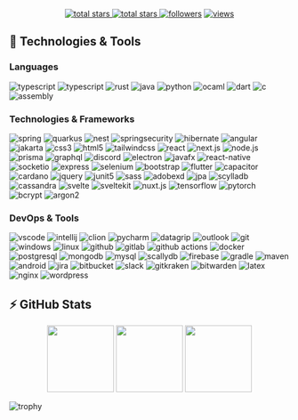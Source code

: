 <p align="center">
  <a href="https://github.com/Crypticelo?tab=repositories&sort=stargazers">
    <img alt="total stars" title="Total stars on GitHub" src="https://custom-icon-badges.herokuapp.com/badge/dynamic/json?logo=star&host=formatted-dynamic-badges.herokuapp.com&formatter=metric&style=for-the-badge&color=55960c&labelColor=488207&label=stars&query=$.stars&url=https://api.github-star-counter.workers.dev/user/Crypticelo"/>
  </a>
  <a href="https://github.com/Crypticelo?tab=repositories&sort=stargazers">
    <img alt="total stars" title="Total forks on GitHub" src="https://custom-icon-badges.herokuapp.com/badge/dynamic/json?logo=fork&host=formatted-dynamic-badges.herokuapp.com&formatter=metric&style=for-the-badge&color=ff0013&labelColor=ae1206&label=forks&query=$.forks&url=https://api.github-star-counter.workers.dev/user/Crypticelo"/>
  </a>
  <a href="https://github.com/Crypticelo?tab=followers">
    <img alt="followers" title="Follow me on Github" src="https://custom-icon-badges.herokuapp.com/github/followers/Crypticelo?color=236ad3&labelColor=1155ba&style=for-the-badge&logo=person-add&label=Follow&logoColor=white"/></a>
  <a href="https://github.com/Crypticelo/Simple-View-Counter">
    <img alt="views" title="GitHub profile views" src="https://komarev.com/ghpvc/?username=Crypticelor&style=for-the-badge&color=lightgrey"/>
  </a>
</p>

## 🚀 Technologies & Tools

### Languages

![typescript](https://img.shields.io/badge/typescript-black?style=flat-square&logo=typescript)
![typescript](https://img.shields.io/badge/javascript-black?style=flat-square&logo=javascript)
![rust](https://img.shields.io/badge/rust-black?style=flat-square&logo=rust)
![java](https://custom-icon-badges.herokuapp.com/badge/java-black.svg?logo=java&logoColor=white&style=flat-square)
![python](https://img.shields.io/badge/python-black?style=flat-square&logo=python)
![ocaml](https://img.shields.io/badge/ocaml-black?style=flat-square&logo=ocaml)
![dart](https://img.shields.io/badge/dart-black?style=flat-square&logo=dart)
![c](https://img.shields.io/badge/c-black?style=flat-square&logo=c)
![assembly](https://img.shields.io/badge/assembly-black?style=flat-square&logo=assemblyscript)

### Technologies & Frameworks
![spring](https://img.shields.io/badge/spring-black?style=flat-square&logo=spring)
![quarkus](https://img.shields.io/badge/quarkus-black?style=flat-square&logo=quarkus)
![nest](https://img.shields.io/badge/nest-black?style=flat-square&logo=nestjs)
![springsecurity](https://img.shields.io/badge/springsecurity-black?style=flat-square&logo=springsecurity)
![hibernate](https://img.shields.io/badge/hibernate-black?style=flat-square&logo=hibernate)
![angular](https://img.shields.io/badge/angular-black?style=flat-square&logo=angular)
![jakarta](https://img.shields.io/badge/jakarta-black?style=flat-square&logo=jakarta)
![css3](https://img.shields.io/badge/css3-black?style=flat-square&logo=css3&logoColor=1572B6)
![html5](https://img.shields.io/badge/html5-black?style=flat-square&logo=html5)
![tailwindcss](https://img.shields.io/badge/tailwindcss-black?style=flat-square&logo=tailwindcss)
![react](https://img.shields.io/badge/react-black?style=flat-square&logo=react)
![next.js](https://img.shields.io/badge/next.js-black?style=flat-square&logo=next.js)
![node.js](https://img.shields.io/badge/node.js-black?style=flat-square&logo=node.js)
![prisma](https://img.shields.io/badge/prisma-black?style=flat-square&logo=prisma&logoColor=2D3748)
![graphql](https://img.shields.io/badge/graphql-black?style=flat-square&logo=graphql&logoColor=E10098)
![discord](https://img.shields.io/badge/discord.js-black?style=flat-square&logo=discord)
![electron](https://img.shields.io/badge/electron-black?style=flat-square&logo=electron)
![javafx](https://custom-icon-badges.herokuapp.com/badge/javafx-black.svg?logo=java&logoColor=white&style=flat-square)
![react-native](https://img.shields.io/badge/react_native-black?style=flat-square&logo=react)
![socketio](https://custom-icon-badges.herokuapp.com/badge/socketio-black.svg?logo=socketio&logoColor=white&style=flat-square)
![express](https://img.shields.io/badge/express-black?style=flat-square&logo=express)
![selenium](https://img.shields.io/badge/selenium-black?style=flat-square&logo=selenium)
![bootstrap](https://img.shields.io/badge/bootstrap-black?style=flat-square&logo=bootstrap)
![flutter](https://img.shields.io/badge/flutter-black?style=flat-square&logo=flutter)
![capacitor](https://img.shields.io/badge/capacitor-black?style=flat-square&logo=capacitor)
![cardano](https://img.shields.io/badge/cardano-black?style=flat-square&logo=cardano)
![jquery](https://img.shields.io/badge/jquery-black?style=flat-square&logo=jquery)
![junit5](https://img.shields.io/badge/junit5-black?style=flat-square&logo=junit5)
![sass](https://img.shields.io/badge/sass-black?style=flat-square&logo=sass)
![adobexd](https://img.shields.io/badge/adobexd-black?style=flat-square&logo=adobexd)
![jpa](https://img.shields.io/badge/jpa-black?style=flat-square&logo=java)
![scylladb](https://img.shields.io/badge/scylladb-black?style=flat-square&logo=scylladb)
![cassandra](https://img.shields.io/badge/cassandra-black?style=flat-square&logo=apache-cassandra)
![svelte](https://img.shields.io/badge/svelte-black?style=flat-square&logo=svelte)
![sveltekit](https://img.shields.io/badge/sveltekit-black?style=flat-square&logo=svelte)
![nuxt.js](https://img.shields.io/badge/nuxt.js-black?style=flat-square&logo=nuxt.js)
![tensorflow](https://img.shields.io/badge/tensorflow-black?style=flat-square&logo=tensorflow)
![pytorch](https://img.shields.io/badge/pytorch-black?style=flat-square&logo=pytorch)
![bcrypt](https://img.shields.io/badge/bcrypt-black?style=flat-square&logo=lock)
![argon2](https://img.shields.io/badge/argon2-black?style=flat-square&logo=lock)

### DevOps & Tools

![vscode](https://img.shields.io/badge/vscode-black?style=flat-square&logo=visual-studio-code&logoColor=007ACC)
![intellij](https://img.shields.io/badge/intellij-black?style=flat-square&logo=intellij-idea)
![clion](https://img.shields.io/badge/clion-black?style=flat-square&logo=clion)
![pycharm](https://img.shields.io/badge/pycharm-black?style=flat-square&logo=pycharm)
![datagrip](https://img.shields.io/badge/datagrip-black?style=flat-square&logo=datagrip&logoColor=28D28D)
![outlook](https://custom-icon-badges.herokuapp.com/badge/outlook-black.svg?logo=outlook&logoColor=blue&style=flat-square)
![git](https://img.shields.io/badge/git-black?style=flat-square&logo=git)
![windows](https://img.shields.io/badge/windows-black?style=flat-square&logo=windows&logoColor=0078D6)
![linux](https://img.shields.io/badge/linux-black?style=flat-square&logo=linux)
![github](https://img.shields.io/badge/github-black?style=flat-square&logo=github)
![gitlab](https://img.shields.io/badge/gitlab-black?style=flat-square&logo=gitlab)
![github actions](https://img.shields.io/badge/github_actions-black?style=flat-square&logo=github-actions)
![docker](https://img.shields.io/badge/docker-black?style=flat-square&logo=docker)
![postgresql](https://img.shields.io/badge/postgresql-black?style=flat-square&logo=postgresql)
![mongodb](https://img.shields.io/badge/mongodb-black?style=flat-square&logo=mongodb)
![mysql](https://img.shields.io/badge/mysql-black?style=flat-square&logo=mysql)
![scallydb](https://img.shields.io/badge/scylladb-black?style=flat-square&logo=scylladb)
![firebase](https://img.shields.io/badge/firebase-black?style=flat-square&logo=firebase)
![gradle](https://img.shields.io/badge/gradle-black?style=flat-square&logo=gradle)
![maven](https://img.shields.io/badge/maven-black?style=flat-square&logo=maven)
![android](https://img.shields.io/badge/android-black?style=flat-square&logo=android)
![jira](https://img.shields.io/badge/jira-black?style=flat-square&logo=jira)
![bitbucket](https://img.shields.io/badge/bitbucket-black?style=flat-square&logo=bitbucket)
![slack](https://img.shields.io/badge/slack-black?style=flat-square&logo=slack)
![gitkraken](https://img.shields.io/badge/gitkraken-black?style=flat-square&logo=gitkraken)
![bitwarden](https://img.shields.io/badge/bitwarden-black?style=flat-square&logo=bitwarden&logoColor=175DDC)
![latex](https://img.shields.io/badge/latex-black?style=flat-square&logo=latex)
![nginx](https://img.shields.io/badge/nginx-black?style=flat-square&logo=nginx)
![wordpress](https://img.shields.io/badge/wordpress-black?style=flat-square&logo=wordpress)

## ⚡ GitHub Stats

<p align="center">
    <img height="120px" src="https://github-readme-streak-stats.herokuapp.com/?user=Crypticelo&hide_border=true&theme=dark" />
    <img height="120px" src="https://github-readme-stats.vercel.app/api?username=Crypticelo&hide_title=true&hide_border=true&show_icons=true&include_all_commits=true&count_private=true&line_height=21&hide_rank=true&icon_color=fa8b00&theme=dark" />
    <img height="120px" src="https://github-readme-stats.vercel.app/api/top-langs/?username=Crypticelo&hide=html&hide_title=true&hide_border=true&layout=compact&langs_count=8&theme=dark" />
</p>

![trophy](https://github-profile-trophy.vercel.app/?username=Crypticelo&theme=onedark&column=-1)

